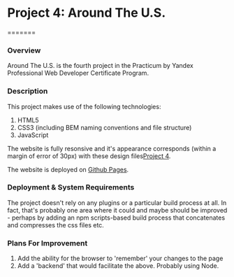 # Project 4: Around The U.S.

=======

### Overview

Around The U.S. is the fourth project in the Practicum by Yandex Professional Web Developer Certificate Program.

### Description

This project makes use of the following technologies:

1. HTML5
2. CSS3 (including BEM naming conventions and file structure)
3. JavaScript

The website is fully resonsive and it's appearance corresponds (within a margin of error of 30px) with these design files[Project 4](https://www.figma.com/file/mUgu8OSHWE0M6p6vfwmdu9/Sprint-4-Around-The-U.S.-desktop-mobile?node-id=0%3A1).

The website is deployed on [Github Pages](https://jimiryquai.github.io/around_the_us_2.0/index.html).

### Deployment & System Requirements

The project doesn't rely on any plugins or a particular build process at all. In fact, that's probably one area where it could and maybe should be improved - perhaps by adding an npm scripts-based build process that concatenates and compresses the css files etc.

### Plans For Improvement

1. Add the ability for the browser to 'remember' your changes to the page
2. Add a 'backend' that would facilitate the above. Probably using Node.
